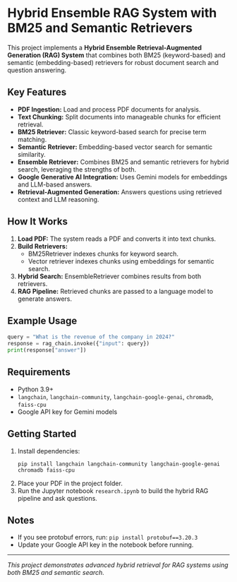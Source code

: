 # Hybrid Ensemble RAG System with BM25 and Semantic Retrievers

This project implements a **Hybrid Ensemble Retrieval-Augmented Generation (RAG) System** that combines both BM25 (keyword-based) and semantic (embedding-based) retrievers for robust document search and question answering.

## Key Features

- **PDF Ingestion:** Load and process PDF documents for analysis.
- **Text Chunking:** Split documents into manageable chunks for efficient retrieval.
- **BM25 Retriever:** Classic keyword-based search for precise term matching.
- **Semantic Retriever:** Embedding-based vector search for semantic similarity.
- **Ensemble Retriever:** Combines BM25 and semantic retrievers for hybrid search, leveraging the strengths of both.
- **Google Generative AI Integration:** Uses Gemini models for embeddings and LLM-based answers.
- **Retrieval-Augmented Generation:** Answers questions using retrieved context and LLM reasoning.

## How It Works

1. **Load PDF:** The system reads a PDF and converts it into text chunks.
2. **Build Retrievers:** 
    - BM25Retriever indexes chunks for keyword search.
    - Vector retriever indexes chunks using embeddings for semantic search.
3. **Hybrid Search:** EnsembleRetriever combines results from both retrievers.
4. **RAG Pipeline:** Retrieved chunks are passed to a language model to generate answers.

## Example Usage

```python
query = "What is the revenue of the company in 2024?"
response = rag_chain.invoke({"input": query})
print(response["answer"])
```

## Requirements

- Python 3.9+
- `langchain`, `langchain-community`, `langchain-google-genai`, `chromadb`, `faiss-cpu`
- Google API key for Gemini models

## Getting Started

1. Install dependencies:
    ```
    pip install langchain langchain-community langchain-google-genai chromadb faiss-cpu
    ```
2. Place your PDF in the project folder.
3. Run the Jupyter notebook `research.ipynb` to build the hybrid RAG pipeline and ask questions.

## Notes

- If you see protobuf errors, run: `pip install protobuf==3.20.3`
- Update your Google API key in the notebook before running.

---

*This project demonstrates advanced hybrid retrieval for RAG systems using both BM25 and semantic search.*